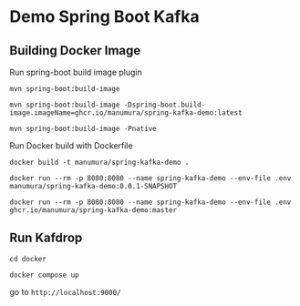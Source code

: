 # Demo Spring Boot Kafka

## Building Docker Image

Run spring-boot build image plugin

`mvn spring-boot:build-image`

`mvn spring-boot:build-image -Dspring-boot.build-image.imageName=ghcr.io/manumura/spring-kafka-demo:latest`

`mvn spring-boot:build-image -Pnative`

Run Docker build with Dockerfile

`docker build -t manumura/spring-kafka-demo .`

`docker run --rm -p 8080:8080 --name spring-kafka-demo --env-file .env manumura/spring-kafka-demo:0.0.1-SNAPSHOT`

`docker run --rm -p 8080:8080 --name spring-kafka-demo --env-file .env ghcr.io/manumura/spring-kafka-demo:master`

## Run Kafdrop

`cd docker`

`docker compose up`

go to `http://localhost:9000/`
